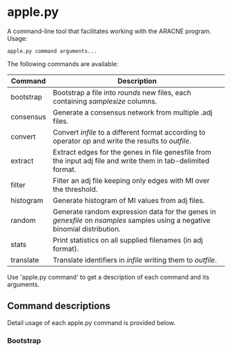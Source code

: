 # apple.py
A command-line tool that facilitates working with the ARACNE program. Usage:

```
apple.py command arguments...
```

The following commands are available:

|Command|Description|
|-------|-----------|
|bootstrap|Bootstrap a file into *rounds* new files, each containing *samplesize* columns.|
|consensus|Generate a consensus network from multiple .adj files.|
|convert|Convert *infile* to a different format according to operator *op* and write the results to *outfile*.|
|extract|Extract edges for the genes in file genesfile from the input adj file and write them in tab-delimited format.|
|filter|Filter an adj file keeping only edges with MI over the threshold.|
|histogram|Generate histogram of MI values from adj files.|
|random|Generate random expression data for the genes in *genesfile* on *nsamples* samples using a negative binomial distribution.|
|stats|Print statistics on all supplied filenames (in adj format).|
|translate|Translate identifiers in *infile* writing them to *outfile*.|

Use 'apple.py command' to get a description of each command and its arguments.

## Command descriptions
Detail usage of each apple.py command is provided below.

### Bootstrap

